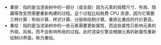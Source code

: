 -   重排：指的是当渲染树中的一部分（或全部）因为元素的规模尺寸、布局、隐藏等改变而需要重新构建的过程。这个过程比较耗费 CPU 资源，因为它需要三种计算：布局计算、样式计算、分层和绘制计算。重排比重绘的代价更高。
-   重绘：指的是当渲染树中的一些元素需要更新属性，而这些属性只影响元素的外观、风格，而不会影响布局的过程。此时渲染引擎会根据元素的新属性重新绘制UI界面，称为重绘。
